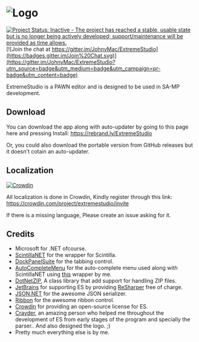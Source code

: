 # ![Logo](http://i.imgur.com/Jmxy3lc.png)

[![Project Status: Inactive - The project has reached a stable, usable state but is no longer being actively developed; support/maintenance will be provided as time allows.](http://www.repostatus.org/badges/latest/inactive.svg)](http://www.repostatus.org/#inactive)
[![Join the chat at https://gitter.im/JohnyMac/ExtremeStudio](https://badges.gitter.im/Join%20Chat.svg)](https://gitter.im/JohnyMac/ExtremeStudio?utm_source=badge&utm_medium=badge&utm_campaign=pr-badge&utm_content=badge)

ExtremeStudio is a PAWN editor and is designed to be used in SA-MP development.

## Download
You can download the app along with auto-updater by going to this page here and pressing Install:
https://rebrand.ly/ExtremeStudio

Or, you could also download the portable version from GitHub releases but it doesn't cotain an auto-updater.

## Localization
[![Crowdin](https://d322cqt584bo4o.cloudfront.net/extremestudio/localized.svg)](https://crowdin.com/project/extremestudio)

All localization is done in Crowdin, Kindly register through this link: 
https://crowdin.com/project/extremestudio/invite

If there is a missing language, Please create an issue asking for it.

## Credits
* Microsoft for .NET ofcourse.
* [ScintillaNET](https://github.com/jacobslusser/ScintillaNET) for the wrapper for Scintilla.
* [DockPanelSuite](http://dockpanelsuite.com/) for the tabbing control.
* [AutoCompleteMenu](http://www.codeproject.com/Articles/365974/Autocomplete-Menu) for the auto-complete menu used along with ScintillaNET using [this](https://github.com/JohnyMac/AutoCompleteMenu-ScintillaNET) wrapper by me.
* [DotNetZIP](https://dotnetzip.codeplex.com/), A class library that add support for handling ZIP files. 
* [JetBrains](https://www.jetbrains.com/) for supporting ES by providing [ReSharper](https://www.jetbrains.com/resharper/) free of charge.
* [JSON.NET](http://www.json.net/) for the awesome JSON serializer.
* [Ribbon](http://www.codeproject.com/Articles/364272/Easily-Add-a-Ribbon-into-a-WinForms-Application-Cs) for the awesome ribbon control.
* [Crowdin](https://crowdin.com) for providing an open-source license for ES.
* [Crayder](http://forum.sa-mp.com/member.php?u=214776), an amazing person who helped me throughout the development of ES from early stages of the program and specially the parser.. And also designed the logo. ;)
* Pretty much everything else is by me.
